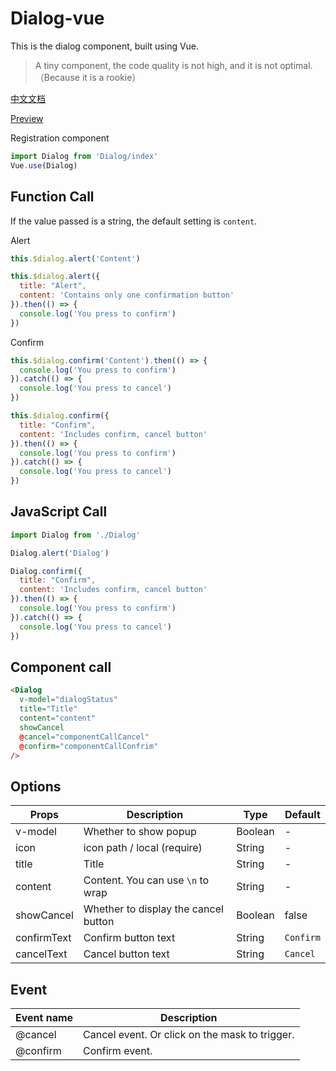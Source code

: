 # Dialog-vue
This is the dialog component, built using Vue.

> A tiny component, the code quality is not high, and it is not optimal.（Because it is a rookie）

[中文文档](/README_zh-CN.md)

[Preview](https://y-hui.github.io/Dialog-vue/example/)

Registration component

```javascript
import Dialog from 'Dialog/index'
Vue.use(Dialog)
```

## Function Call

If the value passed is a string, the default setting is `content`.

Alert
```javascript
this.$dialog.alert('Content')

this.$dialog.alert({
  title: "Alert",
  content: 'Contains only one confirmation button'
}).then(() => {
  console.log('You press to confirm')
})
```
Confirm
```javascript
this.$dialog.confirm('Content').then(() => {
  console.log('You press to confirm')
}).catch(() => {
  console.log('You press to cancel')
})

this.$dialog.confirm({
  title: "Confirm",
  content: 'Includes confirm, cancel button'
}).then(() => {
  console.log('You press to confirm')
}).catch(() => {
  console.log('You press to cancel')
})
```

## JavaScript Call

```javascript
import Dialog from './Dialog'

Dialog.alert('Dialog')

Dialog.confirm({
  title: "Confirm",
  content: 'Includes confirm, cancel button'
}).then(() => {
  console.log('You press to confirm')
}).catch(() => {
  console.log('You press to cancel')
})
```

## Component call
```html
<Dialog
  v-model="dialogStatus"
  title="Title"
  content="content"
  showCancel
  @cancel="componentCallCancel"
  @confirm="componentCallConfrim"
/>
```

## Options

| Props       | Description                          | Type    | Default   |
| ----------- | ------------------------------------ | ------- | --------- |
| v-model     | Whether to show popup                | Boolean | -         |
| icon        | icon path / local (require)          | String  | -         |
| title       | Title                                | String  | -         |
| content     | Content.  You can use `\n` to wrap   | String  | -         |
| showCancel  | Whether to display the cancel button | Boolean | false     |
| confirmText | Confirm button text                  | String  | `Confirm` |
| cancelText  | Cancel button text                   | String  | `Cancel`  |

## Event

| Event name | Description                                    |
| ---------- | ---------------------------------------------- |
| @cancel    | Cancel event. Or click on the mask to trigger. |
| @confirm   | Confirm event.                                 |